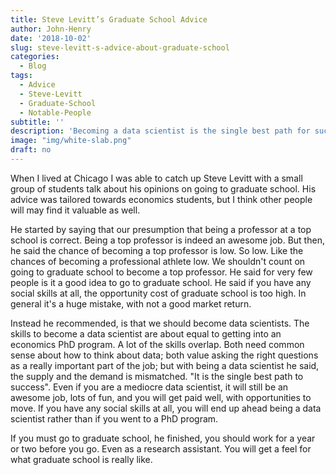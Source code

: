 ```yaml
---
title: Steve Levitt’s Graduate School Advice
author: John-Henry
date: '2018-10-02'
slug: steve-levitt-s-advice-about-graduate-school
categories:
  - Blog
tags:
  - Advice
  - Steve-Levitt
  - Graduate-School
  - Notable-People
subtitle: ''
description: 'Becoming a data scientist is the single best path for success'
image: "img/white-slab.png"
draft: no
---
```


When I lived at Chicago I was able to catch up Steve Levitt with a small group of students talk about his opinions on going to graduate school. His advice was tailored towards economics students, but I think other people will may find it valuable as well.

He started by saying that our presumption that being a professor at a top school is correct. Being a top professor is indeed an awesome job. But then, he said the chance of becoming a top professor is low. So low. Like the chances of becoming a professional athlete low. We shouldn't count on going to graduate school to become a top professor. He said for very few people is it a good idea to go to graduate school. He said if you have any social skills at all, the opportunity cost of graduate school is too high. In general it's a huge mistake, with not a good market return.

Instead he recommended, is that we should become data scientists. The skills to become a data scientist are about equal to getting into an economics PhD program. A lot of the skills overlap. Both need common sense about how to think about data; both value asking the right questions as a really important part of the job; but with being a data scientist he said, the supply and the demand is mismatched. "It is the single best path to success". Even if you are a mediocre data scientist, it will still be an awesome job, lots of fun, and you will get paid well, with opportunities to move. If you have any social skills at all, you will end up ahead being a data scientist rather than if you went to a PhD program.

If you must go to graduate school, he finished, you should work for a year or two before you go. Even as a research assistant. You will get a feel for what graduate school is really like.